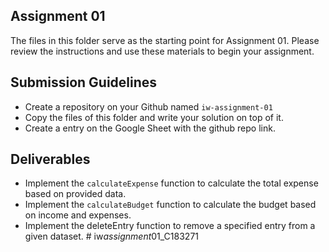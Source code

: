 ## Assignment 01

The files in this folder serve as the starting point for Assignment 01. Please review the instructions and use these materials to begin your assignment.

## Submission Guidelines

- Create a repository on your Github named `iw-assignment-01`
- Copy the files of this folder and write your solution on top of it.
- Create a entry on the Google Sheet with the github repo link.

## Deliverables

- Implement the `calculateExpense` function to calculate the total expense based on provided data.
- Implement the `calculateBudget` function to calculate the budget based on income and expenses.
- Implement the deleteEntry function to remove a specified entry from a given dataset.
#   i w _ a s s i g n m e n t _ 0 1 _ C 1 8 3 2 7 1  
 